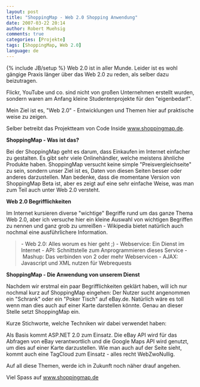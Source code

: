 ```yaml
---
layout: post
title: "ShoppingMap - Web 2.0 Shopping Anwendung"
date: 2007-03-22 20:14
author: Robert Muehsig
comments: true
categories: [Projekte]
tags: [ShoppingMap, Web 2.0]
language: de
---
```

{% include JB/setup %}
Web 2.0 ist in aller Munde. Leider ist es wohl gängige Praxis länger über das Web 2.0 zu reden, als selber dazu beizutragen.

Flickr, YouTube und co. sind nicht von großen Unternehmen erstellt wurden, sondern waren am Anfang kleine Studentenprojekte für den "eigenbedarf".

Mein Ziel ist es, "Web 2.0" - Entwicklungen und Themen hier auf praktische weise zu zeigen.

Selber betreibt das Projektteam von Code Inside <a href="http://www.shoppingmap.de">www.shoppingmap.de</a>.

<strong>ShoppingMap - Was ist das?</strong>

Bei der ShoppingMap geht es darum, dass Einkaufen im Internet einfacher zu gestalten. Es gibt sehr viele Onlinehändler, welche meistens ähnliche Produkte haben. ShoppingMap versucht keine simple "Preisvergleichseite" zu sein, sondern unser Ziel ist es, Daten von diesen Seiten besser oder anderes darzustellen.
Man bedenke, dass die momentane Version von ShoppingMap Beta ist, aber es zeigt auf eine sehr einfache Weise, was man zum Teil auch unter Web 2.0 versteht.

<strong>Web 2.0 Begrifflichkeiten</strong>

Im Internet kursieren diverse "wichtige" Begriffe rund um das ganze Thema Web 2.0, aber ich versuche hier ein kleine Auswahl von wichtigen Begriffen zu nennen und ganz grob zu umreißen - Wikipedia bietet natürlich auch nochmal eine ausführlichere Information.
<blockquote><font color="#333333">- Web 2.0: Alles worum es hier geht ;)
- Webservice: Ein Dienst im Internet
<font color="#333333">- API: Schnittstelle zum Anprogrammieren dieses Service</font></font><font color="#333333">
- Mashup: Das verbinden von 2 oder mehr Webservicen
- AJAX: Javascript und XML nutzen für Webrequests</font></blockquote>
<strong>ShoppingMap - Die Anwendung von unserem Dienst</strong>

Nachdem wir erstmal ein paar Begrifflichkeiten geklärt haben, will ich nur nochmal kurz auf ShoppingMap eingehen:
Der Nutzer sucht angenommen ein "Schrank" oder ein "Poker Tisch" auf eBay.de. Natürlich wäre es toll wenn man dies auch auf einer Karte darstellen könnte. Genau an dieser Stelle setzt ShoppingMap ein.

Kurze Stichworte, welche Techniken wir dabei verwendet haben:

Als Basis kommt ASP.NET 2.0 zum Einsatz. Die eBay API wird für das Abfragen von eBay verantwortlich und die Google Maps API wird genutzt, um dies auf einer Karte darzustellen. Wie man auch auf der Seite sieht, kommt auch eine TagCloud zum Einsatz - alles recht WebZwoNullig.

Auf all diese Themen, werde ich in Zukunft noch näher drauf angehen.

Viel Spass auf www.shoppingmap.de
